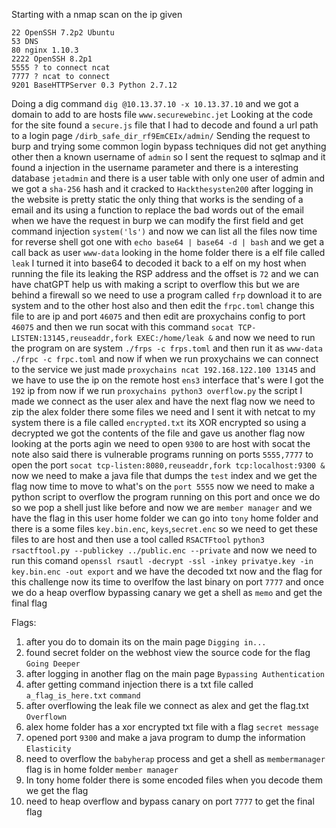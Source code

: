 Starting with a nmap scan on the ip given 
```
22 OpenSSH 7.2p2 Ubuntu
53 DNS
80 nginx 1.10.3
2222 OpenSSH 8.2p1
5555 ? to connect ncat
7777 ? ncat to connect
9201 BaseHTTPServer 0.3 Python 2.7.12
```

Doing a dig command 
`dig @10.13.37.10 -x 10.13.37.10` and we got a domain to add to are hosts file `www.securewebinc.jet` 
Looking at the code for the site found a `secure.js` file that I had to decode and found a url path to a login page 
`/dirb_safe_dir_rf9EmCEIx/admin/` 
Sending the request to burp and trying some common login bypass techniques did not get anything other then a known username of `admin` so I sent the request to sqlmap and it found a injection in the username parameter and there is a interesting database `jetadmin` and there is a user table with only one user of admin and we got a `sha-256` hash and it cracked to `Hackthesysten200` after logging in the website is pretty static the only thing that works is the sending of a email and its using a function to replace the bad words out of the email when we have the request in burp we can modify the first field and get command injection `system('ls')` and now we can list all the files now time for reverse shell got one with `echo base64 | base64 -d | bash` and we get a call back as user `www-data` looking in the home folder there is a elf file called `leak` I turned it into base64 to decoded it back to a elf on my host when running the file its leaking the RSP address and the offset is `72` and we can have chatGPT help us with making a script to overflow this but we are behind a firewall so we need to use a program called `frp` download it to are system and to the other host also and then edit the `frpc.toml` change this file to are ip and port `46075` and then edit are proxychains config to port `46075` and then we run socat with this command 
`socat TCP-LISTEN:13145,reuseaddr,fork EXEC:/home/leak &`
and now we need to run the program on are system `./frps -c frps.toml` and then run it as `www-data` `./frpc -c frpc.toml` and now if when we run proxychains we can connect to the service we just made `proxychains ncat 192.168.122.100 13145` and we have to use the ip on the remote host `ens3` interface that's were I got the `192` ip from now if we run `proxychains python3 overflow.py` the script I made we connect as the user alex and have the next flag now we need to zip the alex folder there some files we need and I sent it with netcat to my system there is a file called `encrypted.txt` its XOR encrypted so using a decrypted we got the contents of the file and gave us another flag now looking at the ports agin we need to open `9300` to are host with socat the note also said there is vulnerable programs running on ports `5555,7777` to open the port 
`socat tcp-listen:8080,reuseaddr,fork tcp:localhost:9300 &` now we need to make a java file that dumps the `test` index and we get the flag now time to move to what's on the `port 5555` now we need to make a python script to overflow the program running on this port and once we do so we pop a shell just like before and now we are `member manager` and we have the flag in this user home folder we can go into `tony` home folder and there is a some files `key.bin.enc`, `keys`,`secret.enc` so we need to get these files to are host and then use a tool called `RSACTFtool` 
`python3 rsactftool.py --publickey ../public.enc --private` 
and now we need to run this comand
`openssl rsautl -decrypt -ssl -inkey privatye.key -in key.bin.enc -out export`
and we have the decoded txt now and the flag for this challenge now its time to overlfow the last binary on port `7777` and once we do a heap overflow bypassing canary we get a shell as `memo` and get the final flag 

Flags:
1. after you do to domain its on the main page `Digging in...`
2. found secret folder on the webhost view the source code for the flag `Going Deeper` 
3. after logging in another flag on the main page `Bypassing Authentication` 
4. after getting command injection there is a txt file called `a_flag_is_here.txt` `command` 
5. after overflowing the leak file we connect as alex and get the flag.txt `Overflown` 
6. alex home folder has a xor encrypted txt file with a flag `secret message` 
7. opened port `9300` and make a java program to dump the information `Elasticity`
8. need to overflow the `babyherap` process and get a shell as `membermanager` flag is in home folder `member manager`
9. In tony home folder there is some encoded files when you decode them we get the flag 
10. need to heap overflow and bypass canary on port `7777` to get the final flag 